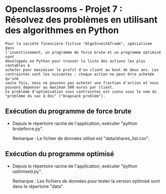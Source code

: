 # Openclassrooms - Projet 7 : Résolvez des problèmes en utilisant des algorithmes en Python

	Pour la société financière fictive "AlgoInvest&Trade", spécialisée dans
	l'investissement, un programme de force brute et un programme optimisé sont
	développés en Python pour trouver la liste des actions les plus rentables à
	acheter pour maximiser le profit d'un client au bout de deux ans. Les
	contraintes sont les suivantes : chaque action ne peut être achetée qu'une
	seule fois, nous ne pouvons pas acheter une fraction d'action et nous
	pouvons dépenser au maximum 500 euros par client.
	Ce problème d'optimisation sous contraintes est connu sous le nom du
	"problème du sac à dos" ("knapsack problem").
	

## Exécution du programme de force brute

* Depuis le répertoire racine de l'application, exécuter "python bruteforce.py".

  Remarque : Le fichier de données utilisé est "data/shares_list.csv".

## Exécution du programme optimisé

* Depuis le répertoire racine de l'application, exécuter "python optimised.py".

  Remarque : Les fichiers de données pour tester la version optimisé sont dans le répertoire "data".

